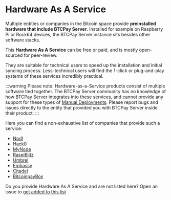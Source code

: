 # Hardware As A Service

Multiple entities or companies in the Bitcoin space provide **preinstalled hardware that include BTCPay Server**.
Installed for example on Raspberry Pi or Rock64 devices, the BTCPay Server instance sits besides other software stacks.

This **Hardware As A Service** can be free or paid, and is mostly open-sourced for peer-review.

They are suitable for technical users to speed up the installation and initial syncing process.
Less-technical users will find the 1-click or plug-and-play systems of these services incredibly practical.

:::warning Please note:
Hardware-as-a-Service products consist of multiple software tied together.
The BTCPay Server community has no knowledge of how BTCPay Server integrates into these services, and cannot provide any support for these types of [Manual Deployments](./ManualDeployment.md). Please report bugs and issues directly to the entity that provided you with BTCPay Server inside their product.
:::

Here you can find a non-exhaustive list of companies that provide such a service:

- [Nodl](https://www.nodl.it/)
- [Hack0](https://www.dglab.com/en/works/hack0/)
- [MyNode](https://mynodebtc.com/)
- [RaspiBlitz](https://raspiblitz.org/)
- [Umbrel](https://umbrel.com/)
- [Embassy](https://start9.com/)
- [Citadel](https://runcitadel.space/)
- [BitcoinpayBox](https://bitcoinpaybox.es/)

Do you provide Hardware As A Service and are not listed here?
Open an issue to [get added to this list](https://github.com/btcpayserver/btcpayserver-doc/issues)
